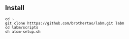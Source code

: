 ## Install

```
cd ~
git clone htttps://github.com/brothertao/labm.git labm
cd labm/scripts
sh atom-setup.sh
```

